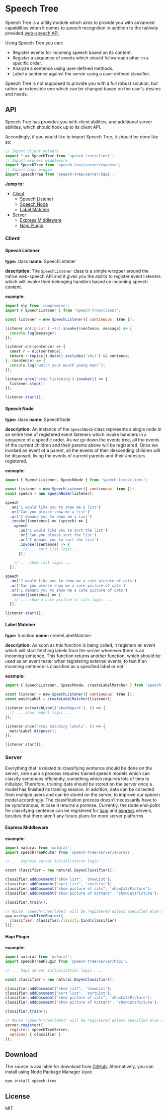 # Speech Tree

Speech Tree is a utility module which aims to provide you with advanced capabilities when it comes to speech recognition in addition to the natively provided [web-speech API](https://developer.mozilla.org/en-US/docs/Web/API/Web_Speech_API).

Using Speech Tree you can:

- Register events for incoming speech based on its content.
- Register a sequence of events which should follow each other in a specific order.
- Analyze a sentence using user-defined methods.
- Label a sentence against the server using a user-defined classifier.

Speech Tree is not supposed to provide you with a full robust solution, but rather an extensible one which can be changed based on the user's desires and needs.

## API

Speech Tree has provides you with client abilities, and additional server abilities, which should hook up to its client API.

Accordingly, if you would like to import Speech Tree, it should be done like so:

```js
// Import client helpers
import * as SpeechTree from 'speech-tree/client';
// Import express middleware
import SpeechTree from 'speech-tree/server/express';
// Import hapi plugin
import SpeechTree from 'speech-tree/server/hapi';
```

**Jump to:**
  - [Client](#client)
    - [Speech Listener](#speech-listener)
    - [Speech Node](#speech-node)
    - [Label Matcher](#label-matcher)
  - [Server](#server)
    - [Express Middleware](#express-middleware)
    - [Hapi Plugin](#hapi-plugin)

### Client

#### Speech Listener

**type:** class
**name:** SpeechListener

**description**:
The `SpeechListener` class is a simple wrapper around the native web-speech API and it gives you the ability to register event listeners which will invoke their belonging handlers based on incoming speech content.

**example**:
```js
import nlp from 'compromise';
import { SpeechListener } from 'speech-tree/client';

const listener = new SpeechListener({ continuous: true });

listener.on(/print (.+)/).invoke((sentence, message) => {
  console.log(message);
});

listener.on((sentence) => {
  const r = nlp(sentence);
  return r.topics().data().includes('shit') && sentence;
}, (sentence) => {
  console.log('watch your mouth young man!');
});

listener.once('stop listening').invoke(() => {
  listener.stop();
});

listener.start();
```

#### Speech Node

**type:** class
**name:** SpeechNode

**description:**
An instance of the `SpeechNode` class represents a single node in an entire tree of registered event listeners which invoke handlers in a sequence of a specific order. As we go down the events tree, all the events of the current children and their parents above will be registered. Once we invoked an event of a parent, all the events of their descending children will be disposed, living the events of current parents and their ancestors registered.

**exmaple:**
```js
import { SpeechListener, SpeechNode } from 'speech-tree/client';

const listener = new SpeechListener({ continuous: true });
const speech = new SpeechNode(listener);

speech
  .on('I would like you to show me a list')
  .or('Can you please show me a list')
  .or('I demand you to show me a list')
  .invoke((sentence) => (speech) => {
    speech
      .on('I would like you to sort the list')
      .or('Can you please sort the list')
      .or('I demand you to sort the list')
      .invoke((sentence) => {
        // ... sort list logic ...
      });

    // ... show list logic ...
  });

speech
  .on('I would like you to show me a cute picture of cats')
  .or('Can you please show me a cute picture of cats')
  .or('I demand you to show me a cute picture of cats')
  .invoke((sentence) => {
    // ... show a cute picture of cats logic ...
  });

listener.start();
```

#### Label Matcher

**type:** function
**name:** createLabelMatcher

**description:**
As soon as this function is being called, it registers an event which will start fetching labels from the server whenever there is an incoming sentence. This function returns another function, which should be used as an event tester when registering external events, to test if an incoming sentence is classified as a specified label or not.

**example:**
```js
import { SpeechListener, SpeechNode, createLabelMatcher } from 'speech-tree/client';

const listener = new SpeechListener({ continuous: true });
const matchLabel = createLabelMatcher(listener);

listener.on(matchLabel('showReport'), () => {
  // ... show report logic ...
});

listener.once('stop matching labels', () => {
  matchLabel.dispose();
});

listener.start();
```

### Server

Everything that is related to classifying sentence should be done on the server, sine such a process requires trained speech models which can classify sentences efficiently, something which requires lots of time to initialize; Therefore, training data should be stored on the server once a model has finished its training session. In addition, data can be collected from multiple users and can be stored on the server, to improve our speech model accordingly. The classification process doesn't necessarily have to be synchronous, in case it returns a promise. Currently, the route end-point for classifying sentence can be registered for [hapi](https://hapijs.com/) and [express](https://expressjs.com/) servers, besides that there aren't any future plans for more server platforms.

#### Express Middleware

**example:**
```js
import natural from 'natural';
import speechTreeRouter from 'speech-tree/server/express';

// ... express server initialization logic ....

const classifier = new natural.BayesClassifier();

classifier.addDocument("show list", 'showList');
classifier.addDocument("sort list", 'sortList');
classifier.addDocument("show picture of cats", 'showCatsPicture');
classifier.addDocument("show picture of kittens", 'showCatsPicture');

classifier.train();

// Route 'speech-tree/label' will be registered unless specified else wise
app.use(speechTreeRouter({
  classifier: classifier.classify.bind(classifier)
}));
```

#### Hapi Plugin

**example:**
```js
import natural from 'natural';
import speechTreePlugin from 'speech-tree/server/hapi';

// ... hapi server initialization logic ....

const classifier = new natural.BayesClassifier();

classifier.addDocument("show list", 'showList');
classifier.addDocument("sort list", 'sortList');
classifier.addDocument("show picture of cats", 'showCatsPicture');
classifier.addDocument("show picture of kittens", 'showCatsPicture');

classifier.train();

// Route 'speech-tree/label' will be registered unless specified else wise
server.register({
  register: speechTreeServer,
  options: { classifier }
});
```

## Download

The source is available for download from [GitHub](http://github.com/DAB0mB/cla6). Alternatively, you can install using Node Package Manager (`npm`):

    npm install speech-tree

## License

MIT
